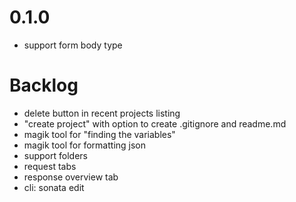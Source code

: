 # 0.1.0

- support form body type

# Backlog

- delete button in recent projects listing
- "create project" with option to create .gitignore and readme.md
- magik tool for "finding the variables"
- magik tool for formatting json
- support folders
- request tabs
- response overview tab
- cli: sonata edit <stuff>
